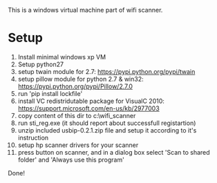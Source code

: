 This is a windows virtual machine part of wifi scanner.

# Setup

1. Install minimal windows xp VM
2. Setup python27
3. setup twain module for 2.7: https://pypi.python.org/pypi/twain
4. setup pillow module for python 2.7 & win32: https://pypi.python.org/pypi/Pillow/2.7.0
5. run 'pip install lockfile'
6. install VC redistridutable package for VisualC 2010: https://support.microsoft.com/en-us/kb/2977003
7. copy content of this dir to c:\wifi_scanner
8. run sti_reg.exe (it should report about successfull registartion)
9. unzip included usbip-0.2.1.zip file and setup it according to it's instruction
10. setup hp scanner drivers for your scanner
11. press button on scanner, and in a dialog box select 'Scan to shared folder' and 'Always use this program'

Done!